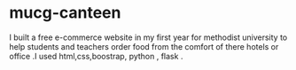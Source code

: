 # mucg-canteen
I built a free e-commerce website in my first year for methodist university to help students and teachers order food from the comfort of there hotels or office .I used html,css,boostrap, python , flask . 
